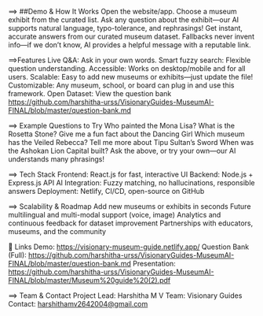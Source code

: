 ==> ##Demo & How It Works
Open the website/app.
Choose a museum exhibit from the curated list.
Ask any question about the exhibit—our AI supports natural language, typo-tolerance, and rephrasings!
Get instant, accurate answers from our curated museum dataset.
Fallbacks never invent info—if we don’t know, AI provides a helpful message with a reputable link.

==>Features
Live Q&A: Ask in your own words.
Smart fuzzy search: Flexible question understanding.
Accessible: Works on desktop/mobile and for all users.
Scalable: Easy to add new museums or exhibits—just update the file!
Customizable: Any museum, school, or board can plug in and use this framework.
Open Dataset: View the question bank   https://github.com/harshitha-urss/VisionaryGuides-MuseumAI-FINAL/blob/master/question-bank.md

==> Example Questions to Try
Who painted the Mona Lisa?
What is the Rosetta Stone?
Give me a fun fact about the Dancing Girl
Which museum has the Veiled Rebecca?
Tell me more about Tipu Sultan’s Sword
When was the Ashokan Lion Capital built?
Ask the above, or try your own—our AI understands many phrasings!

==> Tech Stack
Frontend: React.js for fast, interactive UI
Backend: Node.js + Express.js API
AI Integration: Fuzzy matching, no hallucinations, responsible answers
Deployment: Netlify, CI/CD, open-source on GitHub

==> Scalability & Roadmap
Add new museums or exhibits in seconds
Future multilingual and multi-modal support (voice, image)
Analytics and continuous feedback for dataset improvement
Partnerships with educators, museums, and the community

🔗 Links
Demo: https://visionary-museum-guide.netlify.app/
Question Bank (Full): https://github.com/harshitha-urss/VisionaryGuides-MuseumAI-FINAL/blob/master/question-bank.md
Presentation: https://github.com/harshitha-urss/VisionaryGuides-MuseumAI-FINAL/blob/master/Museum%20guide%20(2).pdf

==> Team & Contact
Project Lead: Harshitha M V
Team: Visionary Guides
Contact: harshithamv2642004@gmail.com
